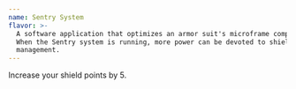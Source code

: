 ```yaml
---
name: Sentry System
flavor: >-
  A software application that optimizes an armor suit's microframe computer.
  When the Sentry system is running, more power can be devoted to shield
  management.
---
```

Increase your shield points by 5.
